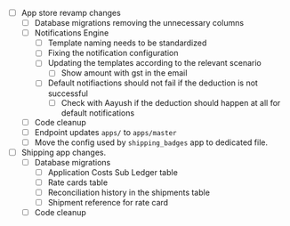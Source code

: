 - [ ] App store revamp changes
  - [ ] Database migrations removing the unnecessary columns
  - [ ] Notifications Engine
    - [ ] Template naming needs to be standardized
    - [ ] Fixing the notification configuration
    - [ ] Updating the templates according to the relevant scenario
      - [ ] Show amount with gst in the email
    - [ ] Default notifiactions should not fail if the deduction is not successful
      - [ ] Check with Aayush if the deduction should happen at all for default notifications
  - [ ] Code cleanup
  - [ ] Endpoint updates `apps/` to `apps/master`
  - [ ] Move the config used by `shipping_badges` app to dedicated file.
- [ ] Shipping app changes.
  - [ ] Database migrations
    - [ ] Application Costs Sub Ledger table
    - [ ] Rate cards table
    - [ ] Reconciliation history in the shipments table
    - [ ] Shipment reference for rate card
  - [ ] Code cleanup
